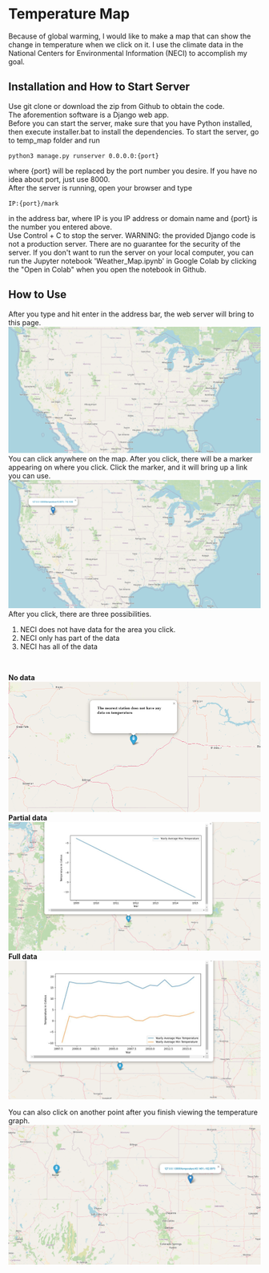 
# Temperature Map
Because of global warming, I would like to make a map that can show the change in temperature when we click on it. I use the climate data in the National Centers for Environmental Information (NECI) to accomplish my goal. 
  

## Installation and How to Start Server

Use git clone or download the zip from Github to obtain the code.  
The aforemention software is a Django web app. <br>
Before you can start the server, make sure that you have Python installed, then execute installer.bat to install the dependencies. To start the server, go to temp_map folder and run
~~~
python3 manage.py runserver 0.0.0.0:{port}
~~~
where {port} will be replaced by the port number you desire. If you have no idea about port, just use 8000. <br>
After the server is running, open your browser and type 
~~~
IP:{port}/mark
~~~
in the address bar, where IP is you IP address or domain name and {port} is the number you entered above. <br>
Use Control + C to stop the server. 
WARNING: the provided Django code is not a production server. There are no guarantee for the security of the server. 
If you don't want to run the server on your local computer, you can run the Jupyter notebook 'Weather_Map.ipynb' in Google Colab by clicking the "Open in Colab" when you open the notebook in Github.  

## How to Use
After you type and hit enter in the address bar, the web server will bring to this page. <br>
![Start HTML](./image/start.png)  
You can click anywhere on the map. After you click, there will be a marker appearing on where you click. Click the marker, and it will bring up a link you can use. <br>
![Click HTML](./image/click.png)  
After you click, there are three possibilities. 
1. NECI does not have data for the area you click.
2. NECI only has part of the data
3. NECI has all of the data
<br>

**No data**
![No HTML](./image/no_temp.png)
**Partial data**
![Part HTML](./image/one_temp.png)
**Full data**
![Full HTML](./image/two_temp.png)
<br>

You can also click on another point after you finish viewing the temperature graph.
![2Click HTML](./image/see_then_click.png)
